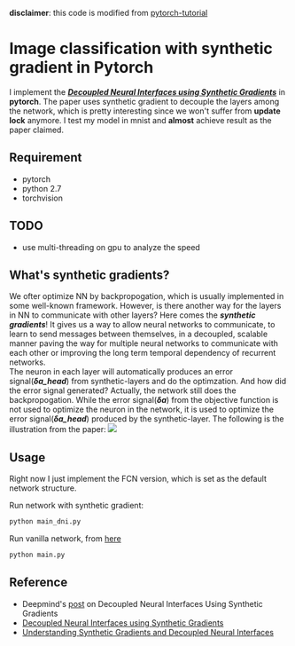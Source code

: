 **disclaimer**: this code is modified from [pytorch-tutorial](https://github.com/yunjey/pytorch-tutorial/blob/master/tutorials/03%20-%20Feedforward%20Neural%20Network/main-gpu.py)
# Image classification with synthetic gradient in Pytorch
I implement the ***[Decoupled Neural Interfaces using Synthetic Gradients](http://arxiv.org/abs/1608.05343)*** in **pytorch**. The paper uses synthetic gradient to decouple the layers among the network, which is pretty interesting since we won't suffer from **update lock** anymore. I test my model in mnist and **almost** achieve result as the paper claimed.

## Requirement
- pytorch
- python 2.7
- torchvision

## TODO
- use multi-threading on gpu to analyze the speed

## What's synthetic gradients?
We ofter optimize NN by backpropogation, which is usually implemented in some well-known framework. However, is there another way for the layers in NN to communicate with other layers? Here comes the ***synthetic gradients***! It gives us a way to allow neural networks to communicate, to learn to send messages between themselves, in a decoupled, scalable manner paving the way for multiple neural networks to communicate with each other or improving the long term temporal dependency of recurrent networks.   
The neuron in each layer will automatically produces an error signal(***δa_head***) from synthetic-layers and do the optimzation. And how did the error signal generated? Actually, the network still does the backpropogation. While the error signal(***δa***) from the objective function is not used to optimize the neuron in the network, it is used to optimize the error signal(***δa_head***) produced by the synthetic-layer. The following is the illustration from the paper:
![](https://github.com/andrewliao11/DNI-pytorch/blob/master/misc/dni_illustration.png?raw=true)   

## Usage 
Right now I just implement the FCN version, which is set as the default network structure.

Run network with synthetic gradient:

```python
python main_dni.py
```

Run vanilla network, from [here](https://github.com/yunjey/pytorch-tutorial/blob/master/tutorials/03%20-%20Feedforward%20Neural%20Network/main-gpu.py)
```python
python main.py
```

## Reference
- Deepmind's [post](https://deepmind.com/blog/decoupled-neural-networks-using-synthetic-gradients/) on Decoupled Neural Interfaces Using Synthetic Gradients
- [Decoupled Neural Interfaces using Synthetic Gradients](https://arxiv.org/abs/1608.05343)
- [Understanding Synthetic Gradients and Decoupled Neural Interfaces](https://arxiv.org/abs/1703.00522)

